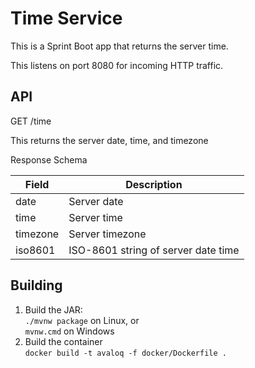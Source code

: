 Time Service
============

This is a Sprint Boot app that returns the server time.

This listens on port 8080 for incoming HTTP traffic.

API
---

GET /time

This returns the server date, time, and timezone

Response Schema

| Field     | Description                         |
|-----------|-------------------------------------|
| date      | Server date                         |
| time      | Server time                         |
| timezone  | Server timezone                     |
| iso8601   | ISO-8601 string of server date time |

Building
--------

1. Build the JAR:  
   `./mvnw package`  on Linux, or  
    `mvnw.cmd` on Windows  
2. Build the container  
   `docker build -t avaloq -f docker/Dockerfile .`  
